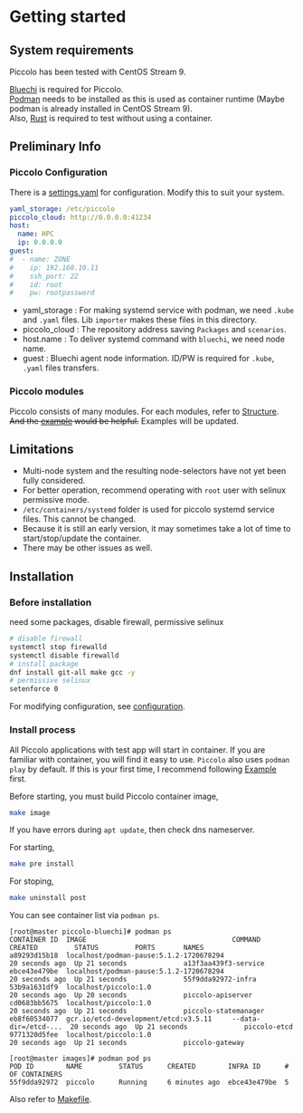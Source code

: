 <!--
SPDX-FileCopyrightText: Copyright 2024 LG Electronics Inc.

SPDX-License-Identifier: Apache-2.0
-->

# Getting started

## System requirements

Piccolo has been tested with CentOS Stream 9.

[Bluechi](https://github.com/eclipse-bluechi/bluechi/tree/main) is required for Piccolo.  
[Podman](https://podman.io/) needs to be installed as this is used as container runtime (Maybe podman is already installed in CentOS Stream 9).  
Also, [Rust](https://www.rust-lang.org) is required to test without using a container.

## Preliminary Info

### Piccolo Configuration

There is a [settings.yaml](/src/settings.yaml) for configuration. Modify this to suit your system.

```yaml
yaml_storage: /etc/piccolo
piccolo_cloud: http://0.0.0.0:41234
host:
  name: HPC
  ip: 0.0.0.0
guest:
#  - name: ZONE
#    ip: 192.168.10.11
#    ssh_port: 22
#    id: root
#    pw: rootpassword
```

- yaml_storage : For making systemd service with podman, we need `.kube` and `.yaml` files. Lib `importer` makes these files in this directory.
- piccolo_cloud : The repository address saving `Packages` and `scenarios`.
- host.name : To deliver systemd command with `bluechi`, we need node name.
- guest : Bluechi agent node information. ID/PW is required for `.kube`, `.yaml` files transfers.

### Piccolo modules

Piccolo consists of many modules.
For each modules, refer to [Structure](/doc/docs/developments.md#structure).  
~~And the [example](/examples/version-display/README.md) would be helpful.~~
Examples will be updated.

## Limitations

- Multi-node system and the resulting node-selectors have not yet been fully considered.
- For better operation, recommend operating with `root` user with selinux permissive mode.
- `/etc/containers/systemd` folder is used for piccolo systemd service files. This cannot be changed.
- Because it is still an early version, it may sometimes take a lot of time to start/stop/update the container.
- There may be other issues as well.

## Installation

### Before installation

need some packages, disable firewall, permissive selinux

```bash
# disable firewall
systemctl stop firewalld
systemctl disable firewalld
# install package
dnf install git-all make gcc -y
# permissive selinux
setenforce 0
```

For modifying configuration, see [configuration](#piccolo-configuration).

### Install process

All Piccolo applications with test app will start in container.
If you are familiar with container, you will find it easy to use.
`Piccolo` also uses `podman play` by default.
If this is your first time, I recommend following [Example](/examples/version-display/README.md) first.

Before starting, you must build Piccolo container image,

```sh
make image
```

If you have errors during `apt update`, then check dns nameserver.

For starting,

```sh
make pre install
```

For stoping,

```sh
make uninstall post
```

You can see container list via `podman ps`.

```Text
[root@master piccolo-bluechi]# podman ps
CONTAINER ID  IMAGE                                    COMMAND               CREATED         STATUS         PORTS       NAMES
a89293d15b18  localhost/podman-pause:5.1.2-1720678294                        20 seconds ago  Up 21 seconds              a13f3aa439f3-service
ebce43e479be  localhost/podman-pause:5.1.2-1720678294                        20 seconds ago  Up 21 seconds              55f9dda92972-infra
53b9a1631df9  localhost/piccolo:1.0                                          20 seconds ago  Up 20 seconds              piccolo-apiserver
cd0683bb5675  localhost/piccolo:1.0                                          20 seconds ago  Up 21 seconds              piccolo-statemanager
eb8f60534077  gcr.io/etcd-development/etcd:v3.5.11     --data-dir=/etcd-...  20 seconds ago  Up 21 seconds              piccolo-etcd
9771320d5fee  localhost/piccolo:1.0                                          20 seconds ago  Up 21 seconds              piccolo-gateway

[root@master images]# podman pod ps
POD ID        NAME         STATUS      CREATED        INFRA ID      # OF CONTAINERS
55f9dda92972  piccolo      Running     6 minutes ago  ebce43e479be  5
```

Also refer to [Makefile](/Makefile).
